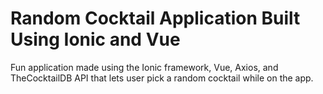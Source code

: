 # Random Cocktail Application Built Using Ionic and Vue
Fun application made using the Ionic framework, Vue, Axios, and TheCocktailDB API that lets user pick a random cocktail while on the app.
